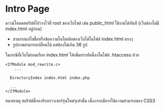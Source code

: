 # Intro Page

ดาวน์โหลดสคริปต์ไปวางไว้ที่ root ของเว็บไซต์ เช่น public_html ใช้งานได้ทันที (เว็บต้องไม่มี index.html อยู่ก่อน)

* สามารถแก้ไขชื่อหรือข้อความในไตเติลของเว็บได้ในไฟล์ index.html ตรงๆ
* รูปภาพสามารถเปลี่ยนได้ แต่ต้องไม่เกิน 36 รูป

ในกรณีที่เว็บไม่ยอมเรียก index.html ให้เพิ่มบรรทัดนี้ลงในไฟล์ .htaccess ด้วย
```
<IfModule mod_rewrite.c>
	...

  DirectoryIndex index.html index.php

  ...
</IfModule>
```
หมายเหตุ สคริปต์นี้รองรับบราวเซอร์รุ่นใหม่ๆเท่านั้น เนื่องจากมีการใช้ความสามารถของ CSS3